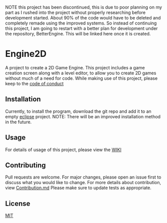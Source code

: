 NOTE this project has been discontinued, this is due to poor planning on my part as I rushed into the project without properly researching before development started. About 90% of the code would have to be deleted and completely remade using the improved systems. So instead of continuing this project, I am going to restart with a better plan for development under the repository, BetterEngine. This will be linked here once it is created. 

# Engine2D

A project to create a 2D Game Engine. This project includes a game creation screen along with a level editor, to allow you to create 2D games without much of a need for code.
While making use of this project, please keep to the [code of conduct](https://github.com/booksaw/Engine2D/blob/master/CODE_OF_CONDUCT.md)

## Installation

Currently, to install the program, download the git repo and add it to an empty [eclipse](https://eclipse.org/downloads) project.
NOTE: There will be an improved installation method in the future. 

## Usage

For details of usage of this project, please view the [WIKI](https://github.com/booksaw/Engine2D/wiki) 

## Contributing
Pull requests are welcome. For major changes, please open an issue first to discuss what you would like to change.
For more details about contribution, view [Contribution.md](https://github.com/booksaw/Engine2D/blob/master/CONTRIBUTING.md)
Please make sure to update tests as appropriate.

## License
[MIT](https://choosealicense.com/licenses/mit/)
